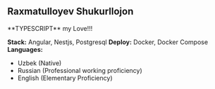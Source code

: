 ## Raxmatulloyev Shukurllojon

<p style="text-align='center'">**TYPESCRIPT** my Love!!!</p>

**Stack:** Angular, Nestjs, Postgresql
**Deploy:** Docker, Docker Compose
**Languages:**
  - Uzbek (Native)
  - Russian (Professional working proficiency)
  - English (Elementary Proficiency)
